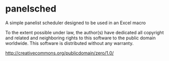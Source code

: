 panelsched
==========

A simple panelist scheduler designed to be used in an Excel macro

To the extent possible under law, the author(s) have dedicated all copyright and related and neighboring rights to this software to the public domain worldwide. This software is distributed without any warranty.

http://creativecommons.org/publicdomain/zero/1.0/